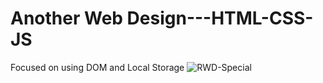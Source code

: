 # Another Web Design---HTML-CSS-JS
Focused on using DOM and Local Storage
![RWD-Special](https://user-images.githubusercontent.com/74605802/194189268-7a08d03e-943b-4d95-b313-04554fc75683.png)
